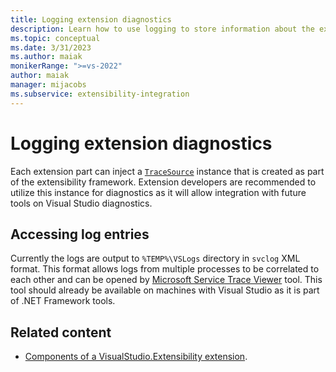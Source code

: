 ```yaml
---
title: Logging extension diagnostics
description: Learn how to use logging to store information about the execution of an extension at runtime in VisualStudio.Extensibility
ms.topic: conceptual
ms.date: 3/31/2023
ms.author: maiak
monikerRange: ">=vs-2022"
author: maiak
manager: mijacobs
ms.subservice: extensibility-integration
---
```


# Logging extension diagnostics

Each extension part can inject a [`TraceSource`](/dotnet/api/microsoft.visualstudio.extensibility.extensibilitypoint.tracesource) instance that is created as part of the extensibility framework. Extension developers are recommended to utilize this instance for diagnostics as it will allow integration with future tools on Visual Studio diagnostics.

## Accessing log entries

Currently the logs are output to `%TEMP%\VSLogs` directory in `svclog` XML format. This format allows logs from multiple processes to be correlated to each other and can be opened by [Microsoft Service Trace Viewer](/dotnet/framework/wcf/service-trace-viewer-tool-svctraceviewer-exe) tool. This tool should already be available on machines with Visual Studio as it is part of .NET Framework tools.

## Related content

- [Components of a VisualStudio.Extensibility extension](./extension-anatomy.md).
